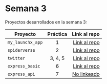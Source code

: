 # Semana 3 

Proyectos desarrollados en la semana 3:

| Proyecto | Práctica | Link al repo |
| ------------- |:-------------:| -----:|
|`my_launchx_app`|1|[Link al repo](https://github.com/AlejandroCastaneda52/my_launchx_app)|
|`spiderverse`|2|[Link al repo](https://github.com/AlejandroCastaneda52/playbook/tree/main/weekly_mission_3/spiderverse)|
|`twitter`|3, 4, 5|[Link al repo](https://github.com/AlejandroCastaneda52/playbook/tree/main/weekly_mission_3/twitter)|
|`express_basic`|6|[Link al repo](https://github.com/AlejandroCastaneda52/playbook/tree/main/weekly_mission_3/express_basic)|
|`express_api`|7|[No linkeado](https://github.com/LaunchX-InnovaccionVirtual/MissionNodeJS)|
